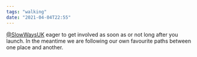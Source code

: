 ```yaml
---
tags: "walking"
date: "2021-04-04T22:55"
---
```

[@SlowWaysUK](https://twitter.com/slowwaysuk) eager to get involved as soon as or not long after you launch. In the meantime we are following our own favourite paths between one place and another.